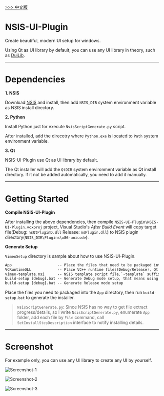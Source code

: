 [>>> 中文版](README_ch.md)

# NSIS-UI-Plugin
Create beautiful, modern UI setup for windows.

Using Qt as UI library by default, you can use any UI library in theory, such as [DuiLib](https://github.com/winsoft666/duilib2).

---

# Dependencies

**1. NSIS**

Download [NSIS](https://nsis.sourceforge.io/Download) and install, then add `NSIS_DIR` system environment variable as NSIS install directory.

**2. Python**

Install Python just for execute `NsisScriptGenerate.py` script. 

After installed, add the direcotry where `Python.exe` is located to `Path` system environment variable.

**3. Qt**

NSIS-UI-Plugin use Qt as UI library by default.

The Qt installer will add the `QtDIR` system environment variable as Qt install directory. If it not be added automatically, you need to add it manually.

---

# Getting Started

**Compile NSIS-UI-Plugin**

After installing the above dependencies, then compile `NSIS-UI-Plugin\NSIS-UI-Plugin.vcxproj` project, Visual Studio's *After Build Event* will copy target file(Debug: `nsQtPluginD.dll` Release: `nsPlugin.dll`) to NSIS plugin directory(`NSIS_DIR\Plugins\x86-unicode`).

**Generate Setup**

`VimeoSetup` directory is sample about how to use NSIS-UI-Plugin.

```txt
App                     -- Place the files that need to be packaged into the installer
VCRuntimeDLL            -- Place VC++ runtime files(Debug/Release), Qt compiled with MD mode by default.
vimeo-template.nsi      -- NSIS template script file,`-template` suffix is fixed, can't change. NsisScriptGenerate.py will generate vimeo.nsi based on this template.
build-setup [debug].bat -- Generate Debug mode setup, that means using debug version Qt/NSIS-UI-Plugin.
build-setup [debug].bat -- Generate Release mode setup
```

Place the files you need to packaged into the `App` directory, then run `build-setup.bat` to generate the installer.


>`NsisScriptGenerate.py`:
Since NSIS has no way to get file extract progress/details, so I write `NsisScriptGenerate.py`, enumerate `App` folder, add each file by `File` command, call `SetInstallStepDescription` interface to notify installing details.

---

# Screenshot

For example only, you can use any UI library to create any UI by yourself.

![Screenshot-1](https://github.com/winsoft666/NSIS-UI-Plugin/blob/master/Screenshot/1.png)

![Screenshot-2](https://github.com/winsoft666/NSIS-UI-Plugin/blob/master/Screenshot/2.png)

![Screenshot-3](https://github.com/winsoft666/NSIS-UI-Plugin/blob/master/Screenshot/3.png)
